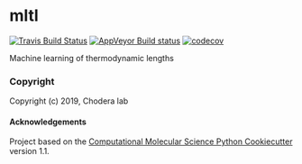 mltl
==============================
[//]: # (Badges)
[![Travis Build Status](https://travis-ci.org/REPLACE_WITH_OWNER_ACCOUNT/mltl.png)](https://travis-ci.org/REPLACE_WITH_OWNER_ACCOUNT/mltl)
[![AppVeyor Build status](https://ci.appveyor.com/api/projects/status/REPLACE_WITH_APPVEYOR_LINK/branch/master?svg=true)](https://ci.appveyor.com/project/REPLACE_WITH_OWNER_ACCOUNT/mltl/branch/master)
[![codecov](https://codecov.io/gh/REPLACE_WITH_OWNER_ACCOUNT/mltl/branch/master/graph/badge.svg)](https://codecov.io/gh/REPLACE_WITH_OWNER_ACCOUNT/mltl/branch/master)

Machine learning of thermodynamic lengths

### Copyright

Copyright (c) 2019, Chodera lab


#### Acknowledgements
 
Project based on the 
[Computational Molecular Science Python Cookiecutter](https://github.com/molssi/cookiecutter-cms) version 1.1.
